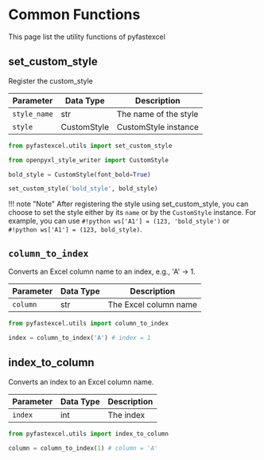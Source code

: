 # Common Functions

This page list the utility functions of pyfastexcel

## set_custom_style

Register the custom_style

| Parameter    | Data Type   | Description              |
|--------------|-------------|--------------------------|
| `style_name` | str         | The name of the style    |
| `style`      | CustomStyle | CustomStyle instance     |

```python title="set_custom_style"
from pyfastexcel.utils import set_custom_style

from openpyxl_style_writer import CustomStyle

bold_style = CustomStyle(font_bold=True)

set_custom_style('bold_style', bold_style)
```

!!! note "Note"
    After registering the style using set_custom_style, you can choose to set
    the style either by its `name` or by the `CustomStyle` instance. For example,
    you can use `#!python ws['A1'] = (123, 'bold_style')` or
    `#!python ws['A1'] = (123, bold_style)`.

## `column_to_index`

Converts an Excel column name to an index, e.g., 'A' -> 1.

| Parameter | Data Type | Description          |
|-----------|-----------|----------------------|
| `column`  | str       | The Excel column name |

```python title="column_to_index"
from pyfastexcel.utils import column_to_index

index = column_to_index('A') # index = 1
```

## index_to_column

Converts an index to an Excel column name.

| Parameter    | Data Type   | Description              |
|--------------|-------------|--------------------------|
| `index`      | int         | The index                |

```python title="column_to_index"
from pyfastexcel.utils import index_to_column

column = column_to_index(1) # column = 'A'
```
